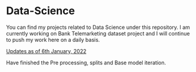# Data-Science
You can find my projects related to Data Science under this repository.
I am currently working on Bank Telemarketing dataset project and I will continue to push my work here on a daily basis.

<u>Updates as of 6th January, 2022</u>

Have finished the Pre processing, splits and Base model iteration.
